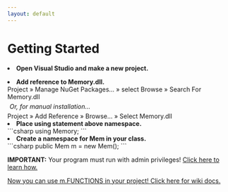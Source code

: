 ```yaml
---
layout: default
---
```


# [](#header-1)Getting Started

<p><li style="font-weight:bold;">Open Visual Studio and make a new project.</li></p>
<li style="font-weight:bold;">Add reference to Memory.dll.</li>
<span class="highlight_this">Project</span> » <span class="highlight_this">Manage NuGet Packages...</span> » <span class="highlight_this">select Browse</span> » <span class="highlight_this">Search For Memory.dll</span>
<div style="padding:5px;"><i>Or, for manual installation...</i></div>
<span class="highlight_this">Project</span> » <span class="highlight_this">Add Reference</span> » <span class="highlight_this">Browse...</span> » <span class="highlight_this">Select Memory.dll</span>
<li style="font-weight:bold;">Place using statement above namespace.</li>
```csharp
using Memory;
```
<li style="font-weight:bold;">Create a namespace for Mem in your class.</li>
```csharp
public Mem m = new Mem();
```

<span style="font-weight:bold;">IMPORTANT:</span> Your program must run with admin privileges! <a href="https://github.com/erfg12/memory.dll/wiki/Administrative-Privileges">Click here to learn how.</a>

<a href="https://github.com/erfg12/memory.dll/wiki" target="_BLANK">Now you can use m.FUNCTIONS in your project! Click here for wiki docs.</a>
